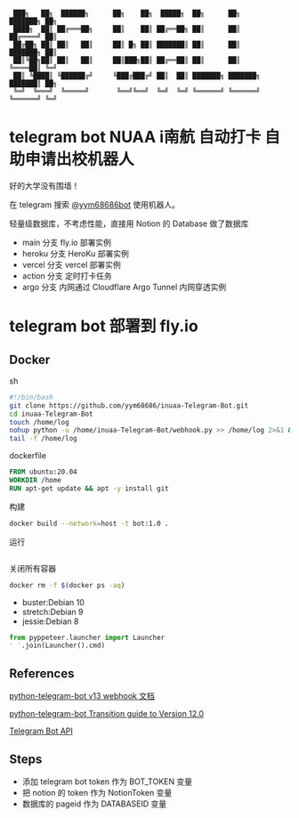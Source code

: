 ```

 ███╗   ██╗  ██████╗      ██╗    ██╗  █████╗  ██╗      ██╗      ███████╗ ██╗   
 ████╗  ██║ ██╔═══██╗     ██║    ██║ ██╔══██╗ ██║      ██║      ██╔════╝ ██║   
 ██╔██╗ ██║ ██║   ██║     ██║ █╗ ██║ ███████║ ██║      ██║      ███████╗ ██║   
 ██║╚██╗██║ ██║   ██║     ██║███╗██║ ██╔══██║ ██║      ██║      ╚════██║ ╚═╝   
 ██║ ╚████║ ╚██████╔╝     ╚███╔███╔╝ ██║  ██║ ███████╗ ███████╗ ███████║ ██╗   
 ╚═╝  ╚═══╝  ╚═════╝       ╚══╝╚══╝  ╚═╝  ╚═╝ ╚══════╝ ╚══════╝ ╚══════╝ ╚═╝
```

# telegram bot NUAA i南航 自动打卡 自助申请出校机器人

好的大学没有围墙！

在 telegram 搜索 [@yym68686bot](tg://resolve?domain=yym68686bot) 使用机器人。

轻量级数据库，不考虑性能，直接用 Notion 的 Database 做了数据库

- main 分支    fly.io 部署实例
- heroku 分支 HeroKu 部署实例
- vercel 分支  vercel 部署实例
- action 分支 定时打卡任务
- argo 分支   内网通过 Cloudflare Argo Tunnel 内网穿透实例

# telegram bot 部署到 fly.io

## Docker

sh

```bash
#!/bin/bash
git clone https://github.com/yym68686/inuaa-Telegram-Bot.git
cd inuaa-Telegram-Bot
touch /home/log
nohup python -u /home/inuaa-Telegram-Bot/webhook.py >> /home/log 2>&1 &
tail -f /home/log
```

dockerfile

```dockerfile
FROM ubuntu:20.04
WORKDIR /home
RUN apt-get update && apt -y install git

```

构建

```bash
docker build --network=host -t bot:1.0 .
```

运行

```bash

```

关闭所有容器

```bash
docker rm -f $(docker ps -aq)
```

- buster:Debian 10
- stretch:Debian 9
- jessie:Debian 8

```python
from pyppeteer.launcher import Launcher
' '.join(Launcher().cmd)
```

## References

[python-telegram-bot v13 webhook 文档](https://github.com/python-telegram-bot/v13.x-wiki/wiki/Webhooks)

[python-telegram-bot Transition guide to Version 12.0](https://github.com/python-telegram-bot/python-telegram-bot/wiki/Transition-guide-to-Version-12.0#handler-callbacks)

[Telegram Bot API](https://core.telegram.org/bots/api)

## Steps

- 添加 telegram bot token 作为 BOT_TOKEN 变量
- 把 notion 的 token 作为 NotionToken 变量
- 数据库的 pageid 作为 DATABASEID 变量
